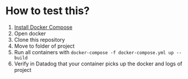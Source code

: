 # How to test this?


1. [Install Docker Compose](https://docs.docker.com/compose/install/)
2. Open docker
3. Clone this repository
4. Move to folder of project 
5. Run all containers with `docker-compose -f docker-compose.yml up --build`
6. Verify in Datadog that your container picks up the docker and logs of project
